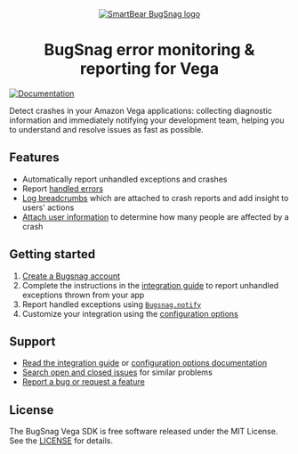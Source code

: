 <div align="center">
  <a href="https://www.bugsnag.com/platforms/javascript">
    <picture>
      <source media="(prefers-color-scheme: dark)" srcset="https://assets.smartbear.com/m/3dab7e6cf880aa2b/original/BugSnag-Repository-Header-Dark.svg">
      <img alt="SmartBear BugSnag logo" src="https://assets.smartbear.com/m/3945e02cdc983893/original/BugSnag-Repository-Header-Light.svg">
    </picture>
  </a>
  <h1>BugSnag error monitoring & reporting for Vega</h1>
</div>

[![Documentation](https://img.shields.io/badge/documentation-latest-blue.svg)](https://docs.bugsnag.com/platforms/react-native/vega/)

Detect crashes in your Amazon Vega applications: collecting diagnostic information and immediately notifying your development team, helping you to understand and resolve issues as fast as possible.

## Features

* Automatically report unhandled exceptions and crashes
* Report [handled errors](https://docs.bugsnag.com/platforms/react-native/vega/#reporting-handled-errors)
* [Log breadcrumbs](https://docs.bugsnag.com/platforms/react-native/vega/#logging-breadcrumbs) which are attached to crash reports and add insight to users' actions
* [Attach user information](https://docs.bugsnag.com/platforms/react-native/vega/#identifying-users) to determine how many people are affected by a crash

## Getting started

1. [Create a Bugsnag account](https://www.bugsnag.com)
1. Complete the instructions in the [integration guide](https://docs.bugsnag.com/platforms/react-native/vega/) to report unhandled exceptions thrown from your app
1. Report handled exceptions using [`Bugsnag.notify`](https://docs.bugsnag.com/platforms/react-native/vega/reporting-handled-errors/)
1. Customize your integration using the [configuration options](https://docs.bugsnag.com/platforms/react-native/vega/configuration-options/)

## Support

* [Read the integration guide](https://docs.bugsnag.com/platforms/react-native/vega/) or [configuration options documentation](https://docs.bugsnag.com/platforms/react-native/vega/configuration-options/)
* [Search open and closed issues](https://github.com/bugsnag/bugsnag-vega/issues?utf8=✓&q=is%3Aissue) for similar problems
* [Report a bug or request a feature](https://github.com/bugsnag/bugsnag-vega/issues/new)

## License

The BugSnag Vega SDK is free software released under the MIT License. See the [LICENSE](https://github.com/bugsnag/bugsnag-vega/blob/main/LICENSE) for details.
